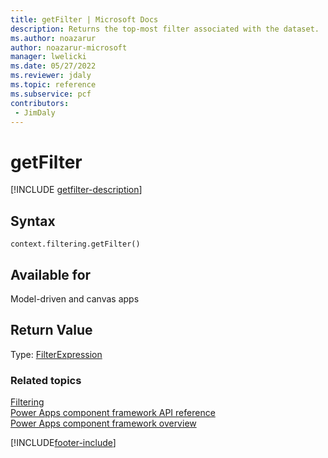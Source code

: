 ```yaml
---
title: getFilter | Microsoft Docs
description: Returns the top-most filter associated with the dataset.
ms.author: noazarur
author: noazarur-microsoft
manager: lwelicki
ms.date: 05/27/2022
ms.reviewer: jdaly
ms.topic: reference
ms.subservice: pcf
contributors:
 - JimDaly
---
```


# getFilter

[!INCLUDE [getfilter-description](includes/getfilter-description.md)]

## Syntax

`context.filtering.getFilter()`

## Available for 

Model-driven and canvas apps

## Return Value

Type: [FilterExpression](../filterexpression.md)


### Related topics

[Filtering](../filtering.md)<br/>
[Power Apps component framework API reference](../../reference/index.md)<br/>
[Power Apps component framework overview](../../overview.md)

[!INCLUDE[footer-include](../../../../includes/footer-banner.md)]